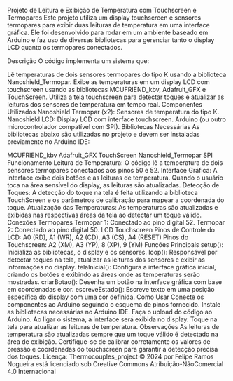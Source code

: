 Projeto de Leitura e Exibição de Temperatura com Touchscreen e Termopares
Este projeto utiliza um display touchscreen e sensores termopares para exibir duas leituras de temperatura em uma interface gráfica. Ele foi desenvolvido para rodar em um ambiente baseado em Arduino e faz uso de diversas bibliotecas para gerenciar tanto o display LCD quanto os termopares conectados.

Descrição
O código implementa um sistema que:

Lê temperaturas de dois sensores termopares do tipo K usando a biblioteca Nanoshield_Termopar.
Exibe as temperaturas em um display LCD com touchscreen usando as bibliotecas MCUFRIEND_kbv, Adafruit_GFX e TouchScreen.
Utiliza a tela touchscreen para detectar toques e atualizar as leituras dos sensores de temperatura em tempo real.
Componentes Utilizados
Nanoshield Termopar (x2): Sensores de temperatura do tipo K.
Nanoshield LCD: Display LCD com interface touchscreen.
Arduino (ou outro microcontrolador compatível com SPI).
Bibliotecas Necessárias
As bibliotecas abaixo são utilizadas no projeto e devem ser instaladas previamente no Arduino IDE:

MCUFRIEND_kbv
Adafruit_GFX
TouchScreen
Nanoshield_Termopar
SPI
Funcionamento
Leitura de Temperatura: O código lê a temperatura de dois sensores termopares conectados aos pinos 50 e 52.
Interface Gráfica: A interface exibe dois botões e as leituras de temperatura. Quando o usuário toca na área sensível do display, as leituras são atualizadas.
Detecção de Toques: A detecção do toque na tela é feita utilizando a biblioteca TouchScreen e os parâmetros de calibração para mapear a coordenada do toque.
Atualização das Temperaturas: As temperaturas são atualizadas e exibidas nas respectivas áreas da tela ao detectar um toque válido.
Conexões
Termopares
Termopar 1: Conectado ao pino digital 52.
Termopar 2: Conectado ao pino digital 50.
LCD Touchscreen
Pinos de Controle do LCD: A0 (RD), A1 (WR), A2 (CD), A3 (CS), A4 (RESET)
Pinos do Touchscreen: A2 (XM), A3 (YP), 8 (XP), 9 (YM)
Funções Principais
setup(): Inicializa as bibliotecas, o display e os sensores.
loop(): Responsável por detectar toques na tela, atualizar as leituras dos sensores e exibir as informações no display.
telaInicial(): Configura a interface gráfica inicial, criando os botões e exibindo as áreas onde as temperaturas serão mostradas.
criarBotao(): Desenha um botão na interface gráfica com base em coordenadas e cor.
escreveEstado(): Escreve texto em uma posição específica do display com uma cor definida.
Como Usar
Conecte os componentes ao Arduino seguindo o esquema de pinos fornecido.
Instale as bibliotecas necessárias no Arduino IDE.
Faça o upload do código ao Arduino.
Ao ligar o sistema, a interface será exibida no display. Toque na tela para atualizar as leituras de temperatura.
Observações
As leituras de temperatura são atualizadas sempre que um toque válido é detectado na área de exibição.
Certifique-se de calibrar corretamente os valores de pressão e coordenadas do touchscreen para garantir a detecção precisa dos toques.
Licença:
Thermocouples_project © 2024 por Felipe Ramos Nogueira está licenciado sob Creative Commons Atribuição-NãoComercial 4.0 Internacional
